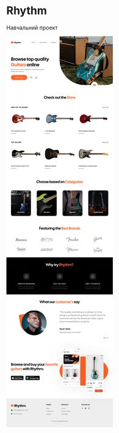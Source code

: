 # Rhythm
Навчальний проект

![alt text](https://github.com/OlefirElena/Rhythm/blob/main/img/cover.png)

